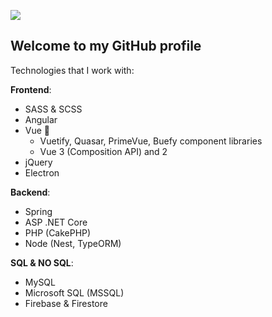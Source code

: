 ![](https://i.imgur.com/zhfeCzK.png)

## Welcome to my GitHub profile
Technologies that I work with:

**Frontend**:
- SASS & SCSS
- Angular
- Vue 💞
  - Vuetify, Quasar, PrimeVue, Buefy component libraries
  - Vue 3 (Composition API) and 2
- jQuery
- Electron

**Backend**:
- Spring
- ASP .NET Core
- PHP (CakePHP)
- Node (Nest, TypeORM)

**SQL & NO SQL**:
- MySQL
- Microsoft SQL (MSSQL)
- Firebase & Firestore

